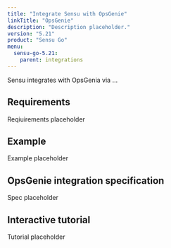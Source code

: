 ```yaml
---
title: "Integrate Sensu with OpsGenie"
linkTitle: "OpsGenie"
description: "Description placeholder."
version: "5.21"
product: "Sensu Go"
menu:
  sensu-go-5.21:
    parent: integrations
---
```


Sensu integrates with OpsGenia via ...

## Requirements

Reqiuirements placeholder

## Example

Example placeholder

## OpsGenie integration specification

Spec placeholder

## Interactive tutorial

Tutorial placeholder

